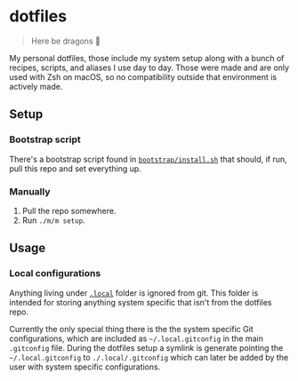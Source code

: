 # dotfiles

> Here be dragons 🐉

My personal dotfiles, those include my system setup along with a bunch of recipes,
scripts, and aliases I use day to day. Those were made and are only used with
Zsh on macOS, so no compatibility outside that environment is actively made.

## Setup

### Bootstrap script

There's a bootstrap script found in [`bootstrap/install.sh`](./bootstrap/install.sh)
that should, if run, pull this repo and set everything up.

### Manually

1. Pull the repo somewhere.
1. Run `./m/m setup`.

## Usage

### Local configurations

Anything living under [`.local`](./.local) folder is ignored from git. This folder is intended
for storing anything system specific that isn't from the dotfiles repo.

Currently the only special thing there is the the system specific Git configurations, which
are included as `~/.local.gitconfig` in the main `.gitconfig` file. During the dotfiles
setup a symlink is generate pointing the `~/.local.gitconfig` to `./.local/.gitconfig`
which can later be added by the user with system specific configurations.
